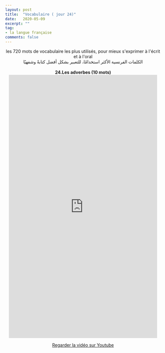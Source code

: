 ```yaml
---
layout: post
title:  "Vocabulaire ( jour 24)"
date:   2020-05-09
excerpt: ""
tag:
- la langue française
comments: false
---
```

 <center>     les 720 mots de vocabulaire les plus utilisés, pour mieux s'exprimer à l'écrit et à l'oral <br> الكلمات الفرنسية الأكثر استخدامًا، للتعبير بشكل أفضل كتابةً وشفهيًا <br><br>     <strong> 24.Les adverbes (10 mots)</strong>     <br> <iframe width="480" height="853" src="https://www.youtube.com/embed/0NqXMqQC--c" title="youtube video player" frameborder="0" allow="accelerometer, autoplay, clipboard-write, encrypted-media, gyroscope, picture-in-picture, web-share" allowfullscreen></iframe>     <br> <p markdown="0"><a href="https://youtube.com/shorts/0NqXMqQC--c" class="btn btn-danger" target="_blank">Regarder la vidéo sur Youtube</a></p> </center>

